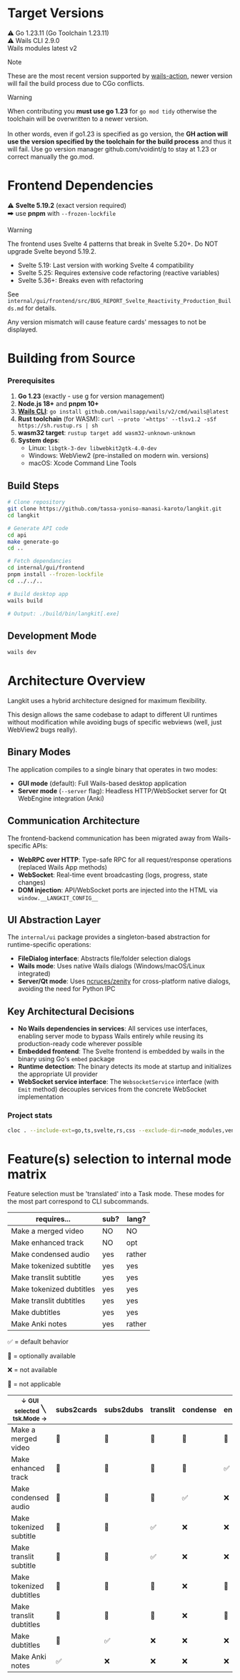 # Target Versions

⚠️ Go 1.23.11 (Go Toolchain 1.23.11) <br>
⚠️ Wails CLI 2.9.0 <br>
Wails modules latest v2 <br>

> [!NOTE]
> These are the most recent version supported by [wails-action](https://github.com/dAppServer/wails-build-action), newer version will fail the build process due to CGo conflicts.

> [!WARNING]
> When contributing you **must use go 1.23** for `go mod tidy` otherwise the toolchain will be overwritten to a newer version. <br> <br>
> In other words, even if go1.23 is specified as go version, the **GH action will use the version specified by the toolchain for the build process** and thus it will fail. Use go version manager github.com/voidint/g to stay at 1.23 or correct manually the go.mod.


# Frontend Dependencies

⚠️ **Svelte 5.19.2** (exact version required) <br>
  🠲 use **pnpm** with `--frozen-lockfile` 

> [!WARNING]
> The frontend uses Svelte 4 patterns that break in Svelte 5.20+. Do NOT upgrade Svelte beyond 5.19.2.
> - Svelte 5.19: Last version with working Svelte 4 compatibility
> - Svelte 5.25: Requires extensive code refactoring (reactive variables)
> - Svelte 5.36+: Breaks even with refactoring
>
> See `internal/gui/frontend/src/BUG_REPORT_Svelte_Reactivity_Production_Builds.md` for details.

 Any version mismatch will cause feature cards' messages to not be displayed.

# Building from Source

### Prerequisites
1. **Go 1.23** (exactly - use [g](https://github.com/voidint/g) for version management)
2. **Node.js 18+** and **pnpm 10+**
3. **[Wails CLI](https://wails.io/docs/gettingstarted/installation/)**: `go install github.com/wailsapp/wails/v2/cmd/wails@latest`
4. **Rust toolchain** (for WASM): `curl --proto '=https' --tlsv1.2 -sSf https://sh.rustup.rs | sh`
5. **wasm32 target**: `rustup target add wasm32-unknown-unknown`
6. **System deps**:
   - Linux: `libgtk-3-dev libwebkit2gtk-4.0-dev`
   - Windows: WebView2 (pre-installed on modern win. versions)
   - macOS: Xcode Command Line Tools

## Build Steps

```bash
# Clone repository
git clone https://github.com/tassa-yoniso-manasi-karoto/langkit.git
cd langkit

# Generate API code
cd api
make generate-go
cd ..

# Fetch dependancies
cd internal/gui/frontend
pnpm install --frozen-lockfile
cd ../../..

# Build desktop app
wails build

# Output: ./build/bin/langkit[.exe]
```

## Development Mode
```bash
wails dev
```

# Architecture Overview

Langkit uses a hybrid architecture designed for maximum flexibility.

This design allows the same codebase to adapt to different UI runtimes without modification while avoiding bugs of specific webviews (well, just WebView2 bugs really).

## Binary Modes
The application compiles to a single binary that operates in two modes:
- **GUI mode** (default): Full Wails-based desktop application
- **Server mode** (`--server` flag): Headless HTTP/WebSocket server for Qt WebEngine integration (Anki)

## Communication Architecture
The frontend-backend communication has been migrated away from Wails-specific APIs:
- **WebRPC over HTTP**: Type-safe RPC for all request/response operations (replaced Wails App methods)
- **WebSocket**: Real-time event broadcasting (logs, progress, state changes)
- **DOM injection**: API/WebSocket ports are injected into the HTML via `window.__LANGKIT_CONFIG__`

## UI Abstraction Layer
The `internal/ui` package provides a singleton-based abstraction for runtime-specific operations:
- **FileDialog interface**: Abstracts file/folder selection dialogs
- **Wails mode**: Uses native Wails dialogs (Windows/macOS/Linux integrated)
- **Server/Qt mode**: Uses [ncruces/zenity](github.com/ncruces/zenity) for cross-platform native dialogs, avoiding the need for Python IPC

## Key Architectural Decisions
- **No Wails dependencies in services**: All services use interfaces, enabling server mode to bypass Wails entirely while reusing its production-ready code wherever possible
- **Embedded frontend**: The Svelte frontend is embedded by wails in the binary using Go's `embed` package
- **Runtime detection**: The binary detects its mode at startup and initializes the appropriate UI provider
- **WebSocket service interface**: The `WebsocketService` interface (with `Emit` method) decouples services from the concrete WebSocket implementation

### Project stats

```bash
cloc . --include-ext=go,ts,svelte,rs,css --exclude-dir=node_modules,vendor,dist,build --not-match-f="\.gen\.(go|ts)$"  --by-file-by-lang
```

# Feature(s) selection to internal mode matrix

Feature selection must be 'translated' into a Task mode. These modes for the most part correspond to CLI subcommands.

<table><thead>
  <tr>
    <th>requires...</th>
    <th>sub?</th>
    <th>lang?</th>
  </tr></thead>
<tbody>
  <tr>
    <td>Make a merged video</td>
    <td>NO</td>
    <td>NO</td>
  </tr>
  <tr>
    <td>Make enhanced track</td>
    <td>NO</td>
    <td>opt</td>
  </tr>
  <tr>
    <td>Make condensed audio</td>
    <td>yes</td>
    <td>rather</td>
  </tr>
  <tr>
    <td>Make tokenized subtitle</td>
    <td>yes</td>
    <td>yes</td>
  </tr>
  <tr>
    <td>Make translit subtitle</td>
    <td>yes</td>
    <td>yes</td>
  </tr>
  <tr>
    <td>Make tokenized dubtitles</td>
    <td>yes</td>
    <td>yes</td>
  </tr>
  <tr>
    <td>Make translit dubtitles</td>
    <td>yes</td>
    <td>yes</td>
  </tr>
  <tr>
    <td>Make dubtitles</td>
    <td>yes</td>
    <td>yes</td>
  </tr>
  <tr>
    <td>Make Anki notes<br></td>
    <td>yes</td>
    <td>rather</td>
  </tr>
</tbody>
</table>

✅ = default behavior

🔳 = optionally available

❌ = not available

🚫 = not applicable

<table><thead>
  <tr>
    <th><sub>↓ GUI selected</sub>   ╲       <sup>tsk.Mode →</sup></th>
    <th>subs2cards</th>
    <th>subs2dubs</th>
    <th>translit</th>
    <th>condense</th>
    <th>enhance</th>
  </tr></thead>
<tbody>
  <tr>
    <td>Make a merged video</td>
    <td>🔳</td>
    <td>🔳</td>
    <td>🔳</td>
    <td>🔳</td>
    <td>🔳</td>
  </tr>
  <tr>
    <td>Make enhanced track</td>
    <td>🔳</td>
    <td>🔳</td>
    <td>🔳</td>
    <td>🔳</td>
    <td>✅</td>
  </tr>
  <tr>
    <td>Make condensed audio</td>
    <td>🔳</td>
    <td>🔳</td>
    <td>🔳<br></td>
    <td>✅</td>
    <td>❌</td>
  </tr>
  <tr>
    <td>Make tokenized subtitle</td>
    <td>🔳</td>
    <td>🚫</td>
    <td>✅</td>
    <td>❌</td>
    <td>❌</td>
  </tr>
  <tr>
    <td>Make translit subtitle</td>
    <td>🔳</td>
    <td>🚫</td>
    <td>✅<br></td>
    <td>❌</td>
    <td>❌</td>
  </tr>
  <tr>
    <td>Make tokenized dubtitles</td>
    <td>🔳</td>
    <td>🔳</td>
    <td>🚫<br></td>
    <td>❌</td>
    <td>🚫</td>
  </tr>
  <tr>
    <td>Make translit dubtitles</td>
    <td>🔳</td>
    <td>🔳</td>
    <td>🚫<br></td>
    <td>❌</td>
    <td>🚫</td>
  </tr>
  <tr>
    <td>Make dubtitles</td>
    <td>🔳</td>
    <td>✅</td>
    <td>❌</td>
    <td>❌</td>
    <td>❌</td>
  </tr>
  <tr>
    <td>Make Anki notes<br></td>
    <td>✅</td>
    <td>❌</td>
    <td>❌</td>
    <td>❌</td>
    <td>❌</td>
  </tr>
</tbody></table>
